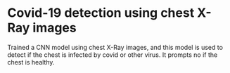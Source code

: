 # Covid-19 detection using chest X-Ray images

Trained a CNN model using chest X-Ray images, and this model is used to detect if the chest is infected by covid or other virus. It prompts no if the chest is healthy.
